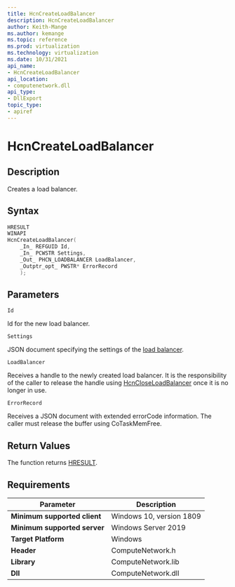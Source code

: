 ```yaml
---
title: HcnCreateLoadBalancer
description: HcnCreateLoadBalancer
author: Keith-Mange
ms.author: kemange
ms.topic: reference
ms.prod: virtualization
ms.technology: virtualization
ms.date: 10/31/2021
api_name:
- HcnCreateLoadBalancer
api_location:
- computenetwork.dll
api_type:
- DllExport
topic_type:
- apiref
---
```

# HcnCreateLoadBalancer

## Description

Creates a load balancer.

## Syntax

```cpp
HRESULT
WINAPI
HcnCreateLoadBalancer(
    _In_ REFGUID Id,
    _In_ PCWSTR Settings,
    _Out_ PHCN_LOADBALANCER LoadBalancer,
    _Outptr_opt_ PWSTR* ErrorRecord
    );
```

## Parameters

`Id`

Id for the new load balancer.

`Settings`

JSON document specifying the settings of the [load balancer](./../HNS_Schema.md#HostComputeLoadBalancer).

`LoadBalancer`

Receives a handle to the newly created load balancer. It is the responsibility of the caller to release the handle using [HcnCloseLoadBalancer](./HcnCloseLoadBalancer.md) once it is no longer in use.

`ErrorRecord`

Receives a JSON document with extended errorCode information. The caller must release the buffer using CoTaskMemFree.

## Return Values

The function returns [HRESULT](./HCNHResult.md).

## Requirements

|Parameter|Description|
|---|---|
| **Minimum supported client** | Windows 10, version 1809 |
| **Minimum supported server** | Windows Server 2019 |
| **Target Platform** | Windows |
| **Header** | ComputeNetwork.h |
| **Library** | ComputeNetwork.lib |
| **Dll** | ComputeNetwork.dll |


